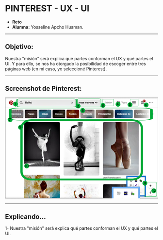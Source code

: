 # PINTEREST - UX - UI

* **Reto**
* **Alumna:** Yosseline Apcho Huaman.

***

## Objetivo:

 Nuestra "misión" será explica qué partes conforman el UX y qué partes el UI. Y para ello, se nos ha otorgado la posibilidad de escoger entre tres páginas web (en mi caso, yo seleccioné Pinterest).

***

## Screenshot de Pinterest:

![PINTEREST](assets/imgs/pinterest.png)

***

## Explicando...

1-  Nuestra "misión" será explica qué partes conforman el UX y qué partes el UI.
